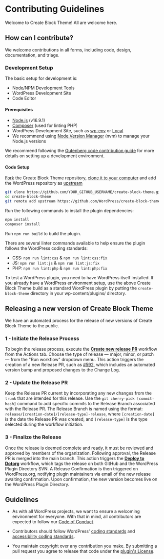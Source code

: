 # Contributing Guidelines

Welcome to Create Block Theme! All are welcome here.

## How can I contribute?

We welcome contributions in all forms, including code, design, documentation, and triage.

### Development Setup

The basic setup for development is:

-   Node/NPM Development Tools
-   WordPress Development Site
-   Code Editor

#### Prerequisites

-   [Node.js](https://nodejs.org/en/) (v16.9.1)
-   [Composer](https://getcomposer.org/) (used for linting PHP)
-   WordPress Development Site, such as [wp-env](https://github.com/WordPress/gutenberg/blob/trunk/packages/env/README.md) or [Local](https://localwp.com/)
-   We recommend using [Node Version Manager](https://github.com/nvm-sh/nvm) (nvm) to manage your Node.js versions

We recommend following the [Gutenberg code contribution guide](https://github.com/WordPress/gutenberg/blob/trunk/docs/contributors/code/getting-started-with-code-contribution.md) for more details on setting up a development environment.

#### Code Setup

[Fork](https://docs.github.com/en/get-started/quickstart/fork-a-repo) the Create Block Theme repository, [clone it to your computer](https://docs.github.com/en/repositories/creating-and-managing-repositories/cloning-a-repository) and add the WordPress repository as [upstream](https://docs.github.com/en/pull-requests/collaborating-with-pull-requests/working-with-forks/configuring-a-remote-repository-for-a-fork)

```bash
git clone https://github.com/YOUR_GITHUB_USERNAME/create-block-theme.git
cd create-block-theme
git remote add upstream https://github.com/WordPress/create-block-theme.git
```

Run the following commands to install the plugin dependencies:

```bash
npm install
composer install
```

Run `npm run build` to build the plugin.

There are several linter commands available to help ensure the plugin follows the WordPress coding standards:

-   CSS: `npm run lint:css` & `npm run lint:css:fix`
-   JS: `npm run lint:js` & `npm run lint:js:fix`
-   PHP: `npm run lint:php` & `npm run lint:php:fix`

To test a WordPress plugin, you need to have WordPress itself installed. If you already have a WordPress environment setup, use the above Create Block Theme build as a standard WordPress plugin by putting the `create-block-theme` directory in your wp-content/plugins/ directory.

## Releasing a new version of Create Block Theme

We have an automated process for the release of new versions of Create Block Theme to the public.

### 1 - Initiate the Release Process

To begin the release process, execute the [**Create new release PR**](https://github.com/WordPress/create-block-theme/actions/workflows/release-new-version.yml) workflow from the Actions tab. Choose the type of release — major, minor, or patch — from the "Run workflow" dropdown menu. This action triggers the creation of a new Release PR, such as [#592](https://github.com/WordPress/create-block-theme/pull/592/files), which includes an automated version bump and proposed changes to the Change Log.


### 2 - Update the Release PR

Keep the Release PR current by incorporating any new changes from the `trunk` that are intended for this release. Use the `git cherry-pick [commit-hash]` command to add specific commits to the Release Branch associated with the Release PR. The Release Branch is named using the format: `release/[creation-date]/[release-type]-release`, where `[creation-date]` is the date the Release PR was created, and `[release-type]` is the type selected during the workflow initiation.


### 3 - Finalize the Release

Once the release is deemed complete and ready, it must be reviewed and approved by members of the organization. Following approval, the Release PR is merged into the main branch. This action triggers the [**Deploy to Dotorg**](https://github.com/WordPress/create-block-theme/actions/workflows/deploy-to-dotorg.yml) workflow, which tags the release on both GitHub and the WordPress Plugin Directory SVN. A Release Confirmation is then triggered on WordPress.org, notifying plugin maintainers via email of the new release awaiting confirmation. Upon confirmation, the new version becomes live on the WordPress Plugin Directory.

## Guidelines

-   As with all WordPress projects, we want to ensure a welcoming environment for everyone. With that in mind, all contributors are expected to follow our [Code of Conduct](https://make.wordpress.org/handbook/community-code-of-conduct/).

-   Contributors should follow WordPress' [coding standards](https://developer.wordpress.org/coding-standards/wordpress-coding-standards/) and [accessibility coding standards](https://developer.wordpress.org/coding-standards/wordpress-coding-standards/accessibility/).

-   You maintain copyright over any contribution you make. By submitting a pull request you agree to release that code under the [plugin's License](/LICENSE.md).
